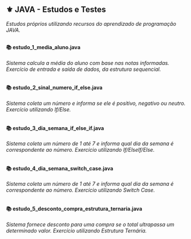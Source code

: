 ## ⚜️ JAVA - Estudos e Testes
<i>Estudos próprios utilizando recursos do aprendizado de programação JAVA.</i> 

##  

<h4>📚 estudo_1_media_aluno.java</h4>

<h6>Sistema calcula a média do aluno com base nas notas informadas. Exercício de entrada e saída de dados, da estrutura sequencial.</h6>

<h4>📚 estudo_2_sinal_numero_if_else.java</h4>

<h6>Sistema coleta um número e informa se ele é positivo, negativo ou neutro. Exercício utilizando If/Else.</h6>

<h4>📚 estudo_3_dia_semana_if_else_if.java</h4>

<h6>Sistema coleta um número de 1 até 7 e informa qual dia da semana é correspondente ao número. Exercício utilizando If/ElseIf/Else.</h6>

<h4>📚 estudo_4_dia_semana_switch_case.java</h4>

<h6>Sistema coleta um número de 1 até 7 e informa qual dia da semana é correspondente ao número. Exercício utilizando Switch Case.</h6>

<h4>📚 estudo_5_desconto_compra_estrutura_ternaria.java</h4>

<h6>Sistema fornece desconto para uma compra se o total ultrapassa um determinado valor. Exercício utilizando Estrutura Ternária.</h6>
